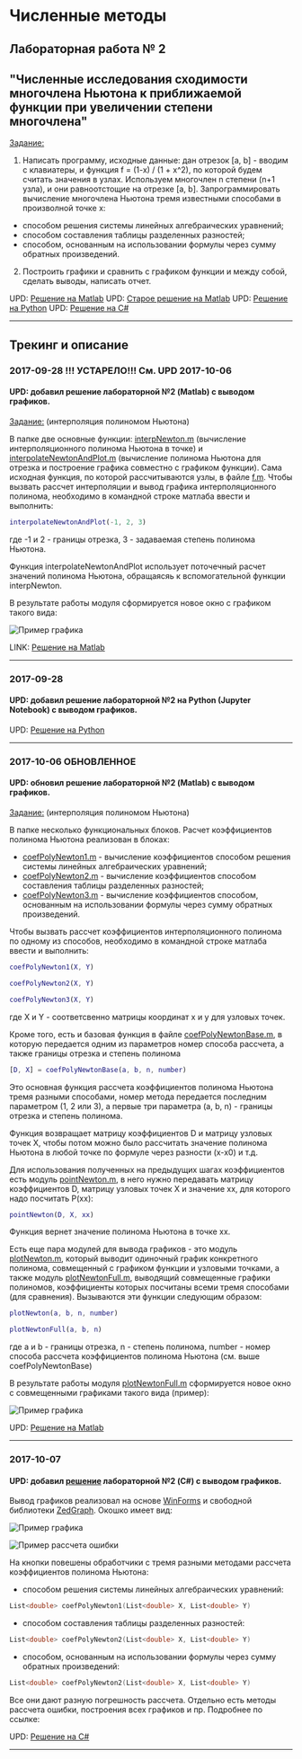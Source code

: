 # Численные методы

## Лабораторная работа № 2
## "Численные исследования сходимости многочлена Ньютона к приближаемой функции при увеличении степени многочлена"

[Задание:](./NM/Lab01/%D0%97%D0%B0%D0%B4%D0%B0%D0%BD%D0%B8%D0%B501.txt)

1. Написать программу, исходные данные: дан отрезок [a, b] - вводим с клавиатеры,
и функция f = (1-x) / (1 + x^2), по которой будем считать значения в узлах. Используем многочлен n степени (n+1 узла),
и они равноотстощие на отрезке [a, b]. Запрограммировать вычисление многочлена Ньютона тремя известными способами в произволной точке x:
- cпособом решения системы линейных алгебраических уравнений;
- способом составления таблицы разделенных разностей;
- способом, основанным на использовании формулы через сумму обратных произведений.

2. Построить графики и сравнить с графиком функции и между собой, сделать выводы, написать отчет.

UPD: [Решение на Matlab](./NM/Lab02/matlab)
UPD: [Старое решение на Matlab](./NM/Lab02/matlab_old)
UPD: [Решение на Python](./NM/Lab02/py/Lab01.ipynb)
UPD: [Решение на C#](./NM/Lab02/c%23/Lab02)

-------


## Трекинг и описание


### 2017-09-28 !!! УСТАРЕЛО!!! См. UPD 2017-10-06
#### UPD: добавил решение лабораторной №2 (Matlab) с выводом графиков.
[Задание:](./NM/Lab02/%D0%97%D0%B0%D0%B4%D0%B0%D0%BD%D0%B8%D0%B501.txt)
(интерполяция полиномом Ньютона)

В папке две основные функции: [interpNewton.m](./NM/Lab02/matlab/interpNewton.m) (вычисление интерполяционного полинома Ньютона в точке) и [interpolateNewtonAndPlot.m](./NM/Lab02/matlab/interpolateNewtonAndPlot.m) (вычисление полинома Ньютона для отрезка и построение графика совместно с графиком функции).
Сама исходная функция, по которой рассчитываются узлы, в файле [f.m](./NM/Lab02/matlab/f.m). 
Чтобы вызвать рассчет интерполяции и вывод графика интерполяционного полинома, необходимо в командной строке матлаба ввести и выполнить:
```matlab
interpolateNewtonAndPlot(-1, 2, 3)
```
где -1 и 2 - границы отрезка, 3 - задаваемая степень полинома Ньютона.

Функция interpolateNewtonAndPlot использует поточечный расчет значений полинома Ньютона, обращаясяь к вспомогательной функции interpNewton.

В результате работы модуля сформируется новое окно с графиком такого вида:

![Пример графика](./NM/Lab02/matlab/img/newton01.png)

LINK: [Решение на Matlab](./NM/Lab02/matlab_old)

-------



### 2017-09-28
#### UPD: добавил решение лабораторной №2 на Python (Jupyter Notebook) с выводом графиков.

UPD: [Решение на Python](./NM/Lab02/py/Lab02.ipynb)

-------



### 2017-10-06 ОБНОВЛЕННОЕ
#### UPD: обновил решение лабораторной №2 (Matlab) с выводом графиков.
[Задание:](./NM/Lab02/%D0%97%D0%B0%D0%B4%D0%B0%D0%BD%D0%B8%D0%B501.txt)
(интерполяция полиномом Ньютона)

В папке несколько функциональных блоков. Расчет коэффициентов полинома Ньютона реализован в блоках:

- [coefPolyNewton1.m](./NM/Lab02/matlab/coefPolyNewton1.m) - вычисление коэффициентов cпособом решения системы линейных алгебраических уравнений;
- [coefPolyNewton2.m](./NM/Lab02/matlab/coefPolyNewton2.m) - вычисление коэффициентов cпособом составления таблицы разделенных разностей; 
- [coefPolyNewton3.m](./NM/Lab02/matlab/coefPolyNewton3.m) - вычисление коэффициентов способом, основанным на использовании формулы через сумму обратных произведений.

Чтобы вызвать рассчет коэффициентов интерполяционного полинома по одному из способов, необходимо в командной строке матлаба ввести и выполнить:
```matlab
coefPolyNewton1(X, Y)

coefPolyNewton2(X, Y)

coefPolyNewton3(X, Y)
```
где X и Y - соответсвенно матрицы координат х и у для узловых точек.

Кроме того, есть и базовая функция в файле [coefPolyNewtonBase.m](./NM/Lab02/matlab/coefPolyNewtonBase.m), в которую передается одним из параметров номер способа рассчета, а также границы отрезка и степень полинома

```matlab
[D, X] = coefPolyNewtonBase(a, b, n, number)
```
Это основная функция рассчета коэффициентов полинома Ньютона тремя разными способами, номер метода передается последним параметром (1, 2 или 3), а первые три параметра (a, b, n) - границы отрезка и степень полинома.

Функция возвращает матрицу коэффициентов D и матрицу узловых точек X, чтобы потом можно было рассчитать значение полинома Ньютона в любой точке по формуле через разности (x-x0) и т.д.

Для использования полученных на предыдущих шагах коэффициентов есть модуль [pointNewton.m](./NM/Lab02/matlab/pointNewton.m), в него нужно передавать матрицу коэффициентов D, матрицу узловых точек X и значение xx, для которого надо посчитать P(xx):

```matlab
pointNewton(D, X, xx)
```
Функция вернет значение полинома Ньютона в точке xx.

Есть еще пара модулей для вывода графиков - это модуль [plotNewton.m](./NM/Lab02/matlab/plotNewton.m), который выводит одиночный график конкретного полинома, совмещенный с графиком функции и узловыми точками, а также  модуль [plotNewtonFull.m](./NM/Lab02/matlab/plotNewtonFull.m), выводящий совмещенные графики полиномов, коэффициенты которых посчитаны всеми тремя способами (для сравнения).
Вызываются эти функции следующим образом:

```matlab
plotNewton(a, b, n, number)

plotNewtonFull(a, b, n)
```
где a и b - границы отрезка, n - степень полинома, number - номер способа рассчета коэффициентов полинома Ньютона (см. выше coefPolyNewtonBase)


В результате работы модуля [plotNewtonFull.m](./NM/Lab02/matlab/plotNewtonFull.m) сформируется новое окно с совмещенными графиками такого вида (пример):

![Пример графика](./NM/Lab02/matlab/img/newton123.png)

UPD: [Решение на Matlab](./NM/Lab02/matlab)

-------



### 2017-10-07
#### UPD: добавил [решение](./NM/Lab02/c%23/Lab02) лабораторной №2 (C#) с выводом графиков.

Вывод графиков реализовал на основе [WinForms](https://ru.wikipedia.org/wiki/Windows_Forms) и свободной библиотеки [ZedGraph](http://zedgraph.sourceforge.net/samples.html).
Окошко имеет вид:

![Пример графика](./NM/Lab02/c%23/img/figure1.png)

![Пример рассчета ошибки](./NM/Lab02/c%23/img/figure2.png)

На кнопки повешены обработчики с тремя разными методами рассчета коэффициентов полинома Ньютона:

- cпособом решения системы линейных алгебраических уравнений:

```cpp
List<double> coefPolyNewton1(List<double> X, List<double> Y)
```
- способом составления таблицы разделенных разностей:

```cpp
List<double> coefPolyNewton2(List<double> X, List<double> Y)
```
- способом, основанным на использовании формулы через сумму обратных произведений:

```cpp
List<double> coefPolyNewton2(List<double> X, List<double> Y)
```

Все они дают разную погрешность рассчета. Отдельно есть методы рассчета ошибки, построения всех графиков и пр. Подробнее по ссылке:

UPD: [Решение на C#](./NM/Lab02/c%23/Lab02)

-------